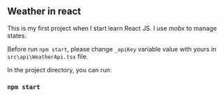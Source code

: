 ## Weather in react

This is my first project when I start learn React JS. I use _mobx_ to manage states.

Before run `npm start`, please change `_apiKey` variable value with yours in `src\api\WeatherApi.tsx` file.

In the project directory, you can run:

### `npm start`
